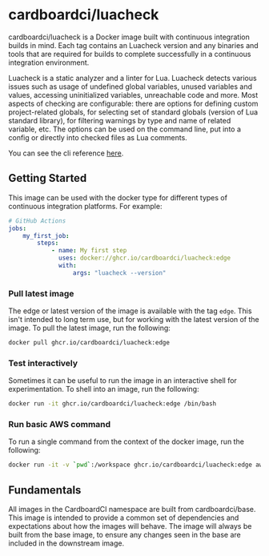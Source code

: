 # cardboardci/luacheck

cardboardci/luacheck is a Docker image built with continuous integration builds in mind. Each tag contains an Luacheck version and any binaries and tools that are required for builds to complete successfully in a continuous integration environment.

Luacheck is a static analyzer and a linter for Lua. Luacheck detects various issues such as usage of undefined global variables, unused variables and values, accessing uninitialized variables, unreachable code and more. Most aspects of checking are configurable: there are options for defining custom project-related globals, for selecting set of standard globals (version of Lua standard library), for filtering warnings by type and name of related variable, etc. The options can be used on the command line, put into a config or directly into checked files as Lua comments.

You can see the cli reference [here](https://github.com/mpeterv/luacheck).

## Getting Started

This image can be used with the docker type for different types of continuous integration platforms. For example:

```yml
# GitHub Actions
jobs:
    my_first_job:
        steps:
            - name: My first step
              uses: docker://ghcr.io/cardboardci/luacheck:edge
              with:
                  args: "luacheck --version"
```

### Pull latest image

The edge or latest version of the image is available with the tag `edge`. This isn't intended to long term use, but for working with the latest version of the image. To pull the latest image, run the following:

```bash
docker pull ghcr.io/cardboardci/luacheck:edge
```

### Test interactively

Sometimes it can be useful to run the image in an interactive shell for experimentation. To shell into an image, run the following:

```bash
docker run -it ghcr.io/cardboardci/luacheck:edge /bin/bash
```

### Run basic AWS command

To run a single command from the context of the docker image, run the following:

```bash
docker run -it -v `pwd`:/workspace ghcr.io/cardboardci/luacheck:edge aws --version
```

## Fundamentals

All images in the CardboardCI namespace are built from cardboardci/base. This image is intended to provide a common set of dependencies and expectations about how the images will behave. The image will always be built from the base image, to ensure any changes seen in the base are included in the downstream image.
